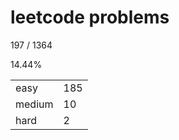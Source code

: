 # leetcode problems

197 / 1364

14.44%

|        |     |
| ------ | --- |
| easy   | 185  |
| medium | 10   |
| hard   | 2   |


